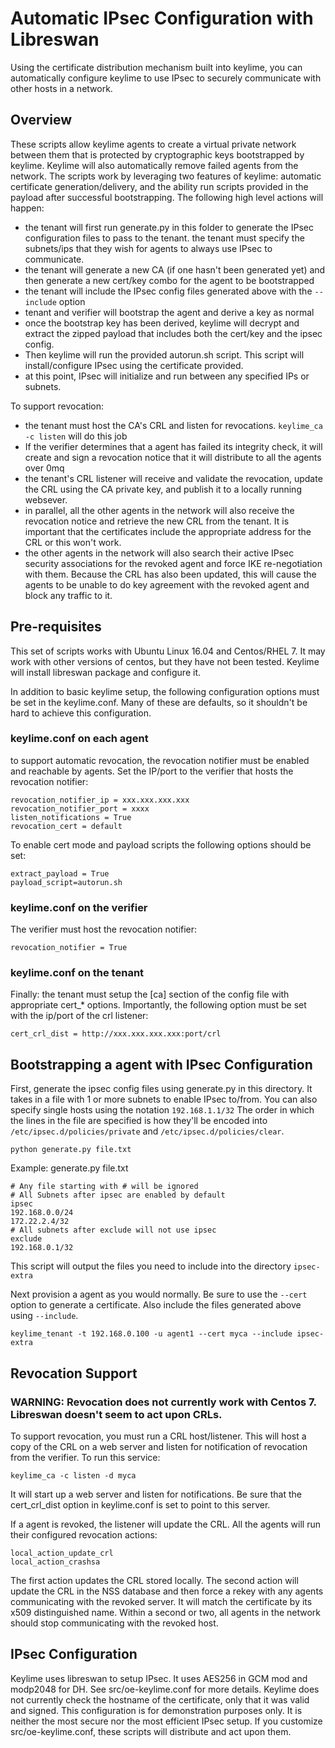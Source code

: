 # Automatic IPsec Configuration with Libreswan

Using the certificate distribution mechanism built into keylime, you can automatically configure keylime to use IPsec to securely communicate with other hosts in a network.  

## Overview

These scripts allow keylime agents to create a virtual private network between them that is protected by cryptographic keys bootstrapped by keylime.  Keylime will also automatically remove failed agents from the network.  The scripts work by leveraging two features of keylime: automatic certificate generation/delivery, and the ability run scripts provided in the payload after successful bootstrapping.  The following high level actions will happen:

* the tenant will first run generate.py in this folder to generate the IPsec configuration files to pass to the tenant.  the tenant must specify the subnets/ips that they wish for agents to always use IPsec to communicate.
* the tenant will generate a new CA (if one hasn't been generated yet) and then generate a new cert/key combo for the agent to be bootstrapped
* the tenant will include the IPsec config files generated above with the `--include` option
* tenant and verifier will bootstrap the agent and derive a key as normal
* once the bootstrap key has been derived, keylime will decrypt and extract the zipped payload that includes both the cert/key and the ipsec config.
* Then keylime will run the provided autorun.sh script.  This script will install/configure IPsec using the certificate provided.
* at this point, IPsec will initialize and run between any specified IPs or subnets.

To support revocation:

* the tenant must host the CA's CRL and listen for revocations.  `keylime_ca -c listen` will do this job
* If the verifier determines that a agent has failed its integrity check, it will create and sign a revocation notice that it will distribute to all the agents over 0mq
* the tenant's CRL listener will receive and validate the revocation, update the CRL using the CA private key, and publish it to a locally running websever.
* in parallel, all the other agents in the network will also receive the revocation notice and retrieve the new CRL from the tenant.  It is important that the certificates include the appropriate address for the CRL or this won't work.
* the other agents in the network will also search their active IPsec security associations for the revoked agent and force IKE re-negotiation with them.  Because the CRL has also been updated, this will cause the agents to be unable to do key agreement with the revoked agent and block any traffic to it.

## Pre-requisites

This set of scripts works with Ubuntu Linux 16.04 and Centos/RHEL 7.  It may work with other versions of centos, but they have not been tested.  Keylime will install libreswan package and configure it.

In addition to basic keylime setup, the following configuration options must be set in the keylime.conf.  Many of these are defaults, so it shouldn't be hard to achieve this configuration.

### keylime.conf on each agent

to support automatic revocation, the revocation notifier must be enabled and reachable by agents.  Set the IP/port to the verifier that hosts the revocation notifier:
```
revocation_notifier_ip = xxx.xxx.xxx.xxx
revocation_notifier_port = xxxx
listen_notifications = True
revocation_cert = default
```

To enable cert mode and payload scripts the following options should be set:
```
extract_payload = True
payload_script=autorun.sh
```

### keylime.conf on the verifier

The verifier must host the revocation notifier:

`revocation_notifier = True`

### keylime.conf on the tenant

Finally: the tenant must setup the [ca] section of the config file with appropriate cert_* options.
Importantly, the following option must be set with the ip/port of the crl listener:

`cert_crl_dist = http://xxx.xxx.xxx.xxx:port/crl`

## Bootstrapping a agent with IPsec Configuration

First, generate the ipsec config files using generate.py in this directory.  It takes in a file with 1 or more subnets to enable IPsec to/from.
You can also specify single hosts using the notation `192.168.1.1/32`  The order in which the lines in the file are specified is how they'll be encoded into `/etc/ipsec.d/policies/private` and `/etc/ipsec.d/policies/clear`.  

`python generate.py file.txt`

Example: generate.py file.txt

```
# Any file starting with # will be ignored
# All Subnets after ipsec are enabled by default
ipsec
192.168.0.0/24
172.22.2.4/32
# All subnets after exclude will not use ipsec
exclude
192.168.0.1/32
```

This script will output the files you need to include into the directory `ipsec-extra`

Next provision a agent as you would normally.  Be sure to use the `--cert` option to generate a certificate.  Also include the files generated above using `--include`.

`keylime_tenant -t 192.168.0.100 -u agent1 --cert myca --include ipsec-extra`

## Revocation Support

### WARNING: Revocation does not currently work with Centos 7.  Libreswan doesn't seem to act upon CRLs.

To support revocation, you must run a CRL host/listener.  This will host a copy of the CRL on a web server and listen for notification of revocation from the verifier.  To run this service:

`keylime_ca -c listen -d myca`
 
It will start up a web server and listen for notifications.  Be sure that the cert_crl_dist option in keylime.conf is set to point to this server.

If a agent is revoked, the listener will update the CRL.  All the agents will run their configured revocation actions:

```
local_action_update_crl
local_action_crashsa
```

The first action updates the CRL stored locally.  The second action will update the CRL in the NSS database and then force a rekey with any agents communicating with the revoked server. It will match the certificate by its x509 distinguished name. Within a second or two, all agents in the network should stop communicating with the revoked host. 

## IPsec Configuration

Keylime uses libreswan to setup IPsec.  It uses AES256 in GCM mod and modp2048 for DH.  See src/oe-keylime.conf for more details.  Keylime does not currently check the hostname of the certificate, only that it was valid and signed.  This configuration is for demonstration purposes only.  It is neither the most secure nor the most efficient IPsec setup.  If you customize src/oe-keylime.conf, these scripts will distribute and act upon them.

